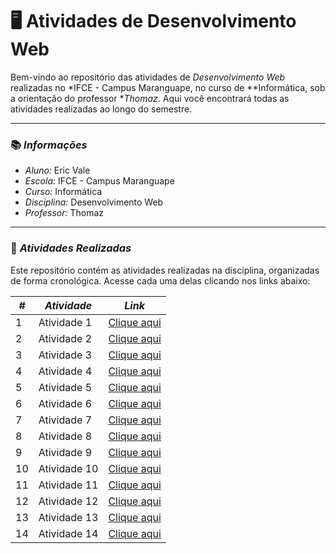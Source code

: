 # 🖥 Atividades de Desenvolvimento Web

Bem-vindo ao repositório das atividades de *Desenvolvimento Web* realizadas no *IFCE - Campus Maranguape, no curso de **Informática, sob a orientação do professor **Thomaz*. Aqui você encontrará todas as atividades realizadas ao longo do semestre.

---

### 📚 *Informações*

- *Aluno:* Eric Vale
- *Escola:* IFCE - Campus Maranguape
- *Curso:* Informática
- *Disciplina:* Desenvolvimento Web
- *Professor:* Thomaz

---

### 🔗 *Atividades Realizadas*

Este repositório contém as atividades realizadas na disciplina, organizadas de forma cronológica. Acesse cada uma delas clicando nos links abaixo:

| *#* | *Atividade* | *Link* |
| --- | --- | --- |
| 1 | Atividade 1 | [Clique aqui]( https://mdleric.github.io/webdev1/) |
| 2 | Atividade 2 | [Clique aqui](https://mdleric.github.io/webdev2/) |
| 3 | Atividade 3 | [Clique aqui]( https://mdleric.github.io/webdev3/) |
| 4 | Atividade 4 | [Clique aqui](https://mdleric.github.io/webdev4/) |
| 5 | Atividade 5 | [Clique aqui](https://mdleric.github.io/webdev5/) |
| 6 | Atividade 6 | [Clique aqui](https://mdleric.github.io/webdev6-/) |
| 7 | Atividade 7 | [Clique aqui]( https://mdleric.github.io/webdev7/) |
| 8 | Atividade 8 | [Clique aqui](https://mdleric.github.io/webdev8/) |
| 9 | Atividade 9 | [Clique aqui](https://mdleric.github.io/webdev9/) |
| 10 | Atividade 10 | [Clique aqui]( https://mdleric.github.io/webdev10/) |
| 11 | Atividade 11 | [Clique aqui](https://mdleric.github.io/webdev11/) |
| 12 | Atividade 12 | [Clique aqui](https://mdleric.github.io/webdev12/) |
| 13 | Atividade 13 | [Clique aqui](https://mdleric.github.io/webdev13/) |
| 14 | Atividade 14 | [Clique aqui](https://mdleric.github.io/webdev14/) |
